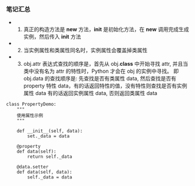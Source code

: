 ### 笔记汇总

* 1. 真正的构造方法是 __new__ 方法，__init__ 是初始化方法，在 __new__ 调用完成生成实例，然后传入 __init__ 方法

* 2. 当实例属性和类属性同名时，实例属性会覆盖掉类属性
* 3. obj.attr 表达式查找的顺序是，首先从 obj.__class__ 中开始寻找 attr, 并且当类中没有名为 attr 的特性时，Python 才会在 obj 的实例中寻找。
即 obj.data 的查找顺序是: 先查找是否有类属性 data, 然后查找是否有 property 特性 data，有的话返回特性的值，没有特性则查找是否有实例属性 data
有的话返回实例属性 data, 否则返回类属性 data

```
class PropertyDemo:
    """
    使用属性示例
    """

    def __init__(self, data):
        set._data = data

    @property
    def data(self):
        return self._data

    @data.setter
    def data(self, data):
        self._data = data
```
